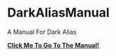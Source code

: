 # DarkAliasManual
A Manual For Dark Alias

[**Click Me To Go To The Manual!**](https://github.com/matthewfriedrichs/DarkAliasManual/wiki "Click Me!")
